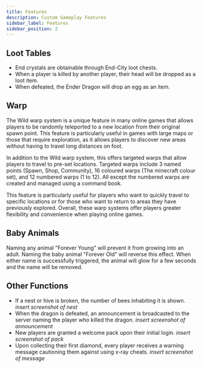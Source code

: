```yaml
---
title: Features
description: Custom Gameplay Features
sidebar_label: Features
sidebar_position: 2
---
```


## Loot Tables
* End crystals are obtainable through End-City loot chests.
* When a player is killed by another player, their head will be dropped as a loot item.
* When defeated, the Ender Dragon will drop an egg as an item.

## Warp
The Wild warp system is a unique feature in many online games that allows players to be randomly teleported to a new location from their original spawn point. 
This feature is particularly useful in games with large maps or those that require exploration, as it allows players to discover new areas without having to travel long distances on foot. 

In addition to the Wild warp system, this offers targeted warps that allow players to travel to pre-set locations. Targeted warps include 3 named points (Spawn, Shop, Community), 16 coloured warps (The minecraft colour set), and 12 numbered warps (1 to 12). All except the numbered warps are created and managed using a command book.

This feature is particularly useful for players who want to quickly travel to specific locations or for those who want to return to areas they have previously explored. Overall, these warp systems offer players greater flexibility and convenience when playing online games.

## Baby Animals
Naming any animal "Forever Young" will prevent it from growing into an adult.
Naming the baby animal "Forever Old" will reverse this effect.
When either name is successfully triggered, the animal will glow for a few seconds and the name will be removed.

## Other Functions
* If a nest or hive is broken, the number of bees inhabiting it is shown.
    *insert screenshot of nest*
* When the dragon is defeated, an announcement is broadcasted to the server naming the player who killed the dragon.
    *insert screenshot of announcement*
* New players are granted a welcome pack upon their initial login.
    *insert screenshot of pack*
* Upon collecting their first diamond, every player receives a warning message cautioning them against using x-ray cheats.
    *insert screenshot of message*
